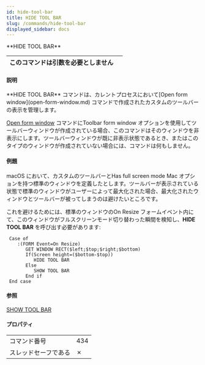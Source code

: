 ```yaml
---
id: hide-tool-bar
title: HIDE TOOL BAR
slug: /commands/hide-tool-bar
displayed_sidebar: docs
---
```


<!--REF #_command_.HIDE TOOL BAR.Syntax-->**HIDE TOOL BAR**<!-- END REF-->
<!--REF #_command_.HIDE TOOL BAR.Params-->
| このコマンドは引数を必要としません |  |
| --- | --- |

<!-- END REF-->

#### 説明 

<!--REF #_command_.HIDE TOOL BAR.Summary-->**HIDE TOOL BAR** コマンドは、カレントプロセスにおいて[Open form window](open-form-window.md) コマンドで作成されたカスタムのツールバーの表示を管理します。<!-- END REF-->

[Open form window](open-form-window.md) コマンドにToolbar form window オプションを使用してツールバーウィンドウが作成されている場合、このコマンドはそのウィンドウを非表示にします。ツールバーウィンドウが既に非表示状態であるとき、またはこのタイプのウィンドウが作成されていない場合には、コマンドは何もしません。

#### 例題 

macOS において、カスタムのツールバーとHas full screen mode Mac オプションを持つ標準のウィンドウを定義したとします。ツールバーが表示されている状態で標準のウィンドウがユーザーによって最大化された場合、最大化されたウィンドウとツールバーが被ってしまうのは避けたいところです。

これを避けるためには、標準のウィンドウのOn Resize フォームイベント内にて、このウィンドウがフルスクリーンモード切り替わった瞬間を検知し、**HIDE TOOL BAR** を呼び出す必要があります:

```4d
 Case of
    :(FORM Event=On Resize)
       GET WINDOW RECT($left;$top;$right;$bottom)
       If(Screen height=($bottom-$top))
          HIDE TOOL BAR
       Else
          SHOW TOOL BAR
       End if
 End case
```

#### 参照 

[SHOW TOOL BAR](show-tool-bar.md)  

#### プロパティ

|  |  |
| --- | --- |
| コマンド番号 | 434 |
| スレッドセーフである | &cross; |


